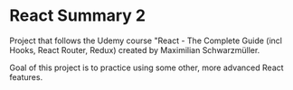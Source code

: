 # React Summary 2

Project that follows the Udemy course "React - The Complete Guide (incl Hooks, React Router, Redux) created by Maximilian Schwarzmüller.

Goal of this project is to practice using some other, more advanced React features.